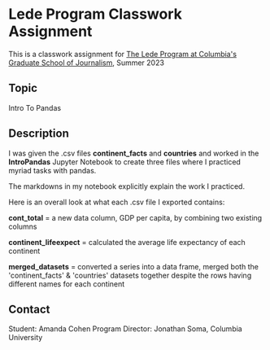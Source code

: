 # Lede Program Classwork Assignment

This is a classwork assignment for [The Lede Program at Columbia's Graduate School of Journalism](https://ledeprogram.com), Summer 2023

## Topic

Intro To Pandas 

## Description

I was given the .csv files **continent_facts** and **countries** and worked in the **IntroPandas** Jupyter Notebook to create three files where I practiced myriad tasks with pandas. 

The markdowns in my notebook explicitly explain the work I practiced. 

Here is an overall look at what each .csv file I exported contains: 

**cont_total** = a new data column, GDP per capita, by combining two existing columns  

**continent_lifeexpect** = calculated the average life expectancy of each continent  

**merged_datasets** = converted a series into a data frame, merged both the 'continent_facts' & 'countries' datasets together despite the rows having different names for each continent  

## Contact

Student: Amanda Cohen
Program Director: Jonathan Soma, Columbia University
